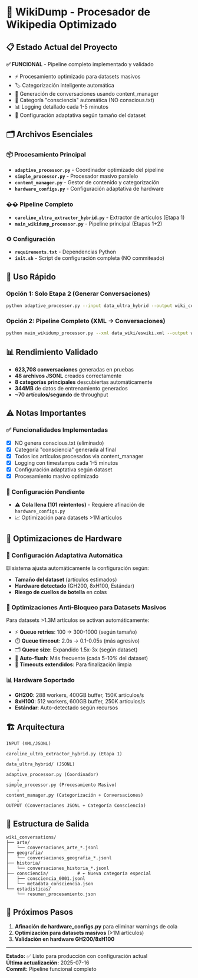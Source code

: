 # 🧠 WikiDump - Procesador de Wikipedia Optimizado

## 📋 Estado Actual del Proyecto

**✅ FUNCIONAL** - Pipeline completo implementado y validado
- ⚡ Procesamiento optimizado para datasets masivos
- 🏷️ Categorización inteligente automática  
- 💬 Generación de conversaciones usando content_manager
- 🧠 Categoría "consciencia" automática (NO conscious.txt)
- 📊 Logging detallado cada 1-5 minutos
- 🔧 Configuración adaptativa según tamaño del dataset

## 🗂️ Archivos Esenciales

### 📦 Procesamiento Principal
- **`adaptive_processor.py`** - Coordinador optimizado del pipeline
- **`simple_processor.py`** - Procesador masivo paralelo
- **`content_manager.py`** - Gestor de contenido y categorización
- **`hardware_configs.py`** - Configuración adaptativa de hardware

### ��️ Pipeline Completo  
- **`caroline_ultra_extractor_hybrid.py`** - Extractor de artículos (Etapa 1)
- **`main_wikidump_processor.py`** - Pipeline principal (Etapas 1+2)

### ⚙️ Configuración
- **`requirements.txt`** - Dependencias Python
- **`init.sh`** - Script de configuración completa (NO commiteado)

## 🚀 Uso Rápido

### Opción 1: Solo Etapa 2 (Generar Conversaciones)
```bash
python adaptive_processor.py --input data_ultra_hybrid --output wiki_conversations
```

### Opción 2: Pipeline Completo (XML → Conversaciones)
```bash
python main_wikidump_processor.py --xml data_wiki/eswiki.xml --output wiki_conversations
```

## 📊 Rendimiento Validado

- **623,708 conversaciones** generadas en pruebas
- **48 archivos JSONL** creados correctamente  
- **8 categorías principales** descubiertas automáticamente
- **344MB** de datos de entrenamiento generados
- **~70 artículos/segundo** de throughput

## ⚠️ Notas Importantes

### ✅ Funcionalidades Implementadas
- [x] NO genera conscious.txt (eliminado)
- [x] Categoría "consciencia" generada al final 
- [x] Todos los artículos procesados via content_manager
- [x] Logging con timestamps cada 1-5 minutos
- [x] Configuración adaptativa según dataset
- [x] Procesamiento masivo optimizado

### 🔧 Configuración Pendiente  
- ⚠️ **Cola llena (101 reintentos)** - Requiere afinación de `hardware_configs.py`
- 📈 Optimización para datasets >1M artículos

## 🔧 Optimizaciones de Hardware

### 🎯 Configuración Adaptativa Automática
El sistema ajusta automáticamente la configuración según:
- **Tamaño del dataset** (artículos estimados)
- **Hardware detectado** (GH200, 8xH100, Estándar)
- **Riesgo de cuellos de botella** en colas

### 🚀 Optimizaciones Anti-Bloqueo para Datasets Masivos
Para datasets >1.3M artículos se activan automáticamente:
- ⚡ **Queue retries**: 100 → 300-1000 (según tamaño)
- ⏱️ **Queue timeout**: 2.0s → 0.1-0.05s (más agresivo)
- 🗂️ **Queue size**: Expandido 1.5x-3x (según dataset)
- 💾 **Auto-flush**: Más frecuente (cada 5-10% del dataset)
- 🔄 **Timeouts extendidos**: Para finalización limpia

### 📊 Hardware Soportado
- **GH200**: 288 workers, 400GB buffer, 150K artículos/s
- **8xH100**: 512 workers, 600GB buffer, 250K artículos/s  
- **Estándar**: Auto-detectado según recursos

## 🏗️ Arquitectura

```
INPUT (XML/JSONL) 
    ↓
caroline_ultra_extractor_hybrid.py (Etapa 1)
    ↓
data_ultra_hybrid/ (JSONL)
    ↓
adaptive_processor.py (Coordinador)
    ↓
simple_processor.py (Procesamiento Masivo)
    ↓
content_manager.py (Categorización + Conversaciones)
    ↓
OUTPUT (Conversaciones JSONL + Categoría Consciencia)
```

## 📁 Estructura de Salida

```
wiki_conversations/
├── arte/
│   └── conversaciones_arte_*.jsonl
├── geografia/
│   └── conversaciones_geografia_*.jsonl
├── historia/
│   └── conversaciones_historia_*.jsonl
├── consciencia/           # ← Nueva categoría especial
│   ├── consciencia_0001.jsonl
│   └── metadata_consciencia.json
└── estadisticas/
    └── resumen_procesamiento.json
```

## 🔄 Próximos Pasos

1. **Afinación de hardware_configs.py** para eliminar warnings de cola
2. **Optimización para datasets masivos** (>1M artículos)
3. **Validación en hardware GH200/8xH100**

---

**Estado:** ✅ Listo para producción con configuración actual  
**Última actualización:** 2025-07-16  
**Commit:** Pipeline funcional completo
